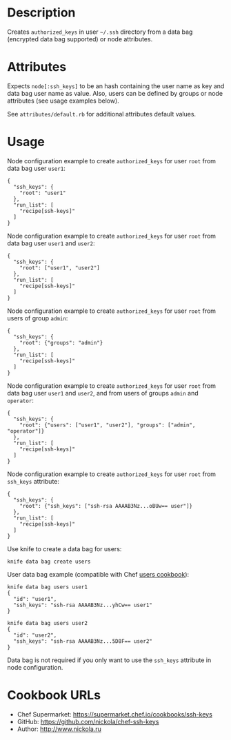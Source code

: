 Description
===========

Creates `authorized_keys` in user `~/.ssh` directory from a data bag (encrypted data bag supported) or node attributes.

Attributes
==========

Expects `node[:ssh_keys]` to be an hash containing the user name as key and data bag user name as value.
Also, users can be defined by groups or node attributes (see usage examples below).

See `attributes/default.rb` for additional attributes default values.

Usage
=====

Node configuration example to create `authorized_keys` for user `root` from data bag user `user1`:

    {
      "ssh_keys": {
        "root": "user1"
      },
      "run_list": [
        "recipe[ssh-keys]"
      ]
    }

Node configuration example to create `authorized_keys` for user `root` from data bag user `user1` and `user2`:

    {
      "ssh_keys": {
        "root": ["user1", "user2"]
      },
      "run_list": [
        "recipe[ssh-keys]"
      ]
    }

Node configuration example to create `authorized_keys` for user `root` from users of group `admin`:

    {
      "ssh_keys": {
        "root": {"groups": "admin"}
      },
      "run_list": [
        "recipe[ssh-keys]"
      ]
    }

Node configuration example to create `authorized_keys` for user `root` from data bag user `user1` and `user2`, and from users of groups `admin` and `operator`:

    {
      "ssh_keys": {
        "root": {"users": ["user1", "user2"], "groups": ["admin", "operator"]}
      },
      "run_list": [
        "recipe[ssh-keys]"
      ]
    }

Node configuration example to create `authorized_keys` for user `root` from `ssh_keys` attribute:

    {
      "ssh_keys": {
        "root": {"ssh_keys": ["ssh-rsa AAAAB3Nz...oBUw== user"]}
      },
      "run_list": [
        "recipe[ssh-keys]"
      ]
    }

Use knife to create a data bag for users:

    knife data bag create users

User data bag example (compatible with Chef [users cookbook](https://github.com/opscode-cookbooks/users)):

    knife data bag users user1
    {
      "id": "user1",
      "ssh_keys": "ssh-rsa AAAAB3Nz...yhCw== user1"
    }

    knife data bag users user2
    {
      "id": "user2",
      "ssh_keys": "ssh-rsa AAAAB3Nz...5D8F== user2"
    }

Data bag is not required if you only want to use the `ssh_keys` attribute in node configuration.

Cookbook URLs
=============

  - Chef Supermarket: https://supermarket.chef.io/cookbooks/ssh-keys
  - GitHub: https://github.com/nickola/chef-ssh-keys
  - Author: http://www.nickola.ru
